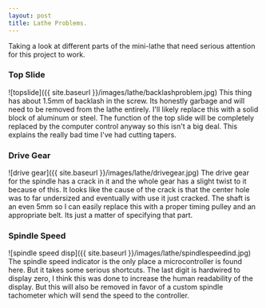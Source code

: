 ```yaml
---
layout: post
title: Lathe Problems. 
---
```


Taking a look at different parts of the mini-lathe that need serious attention for this project to work. 

### Top Slide

![topslide]({{ site.baseurl }}/images/lathe/backlashproblem.jpg)
This thing has about 1.5mm of backlash in the screw. Its honestly garbage and will need to be removed from the lathe entirely. I'll likely replace this with a solid block of aluminum or steel. The function of the top slide will be completely replaced by the computer control anyway so this isn't a big deal. This explains the really bad time I've had cutting tapers.

### Drive Gear

![drive gear]({{ site.baseurl }}/images/lathe/drivegear.jpg)
The drive gear for the spindle has a crack in it and the whole gear has a slight twist to it because of this. It looks like the cause of the crack is that the center hole was to far undersized and eventually with use it just cracked. The shaft is an even 5mm so I can easily replace this with a proper timing pulley and an appropriate belt. Its just a matter of specifying that part. 

### Spindle Speed

![spindle speed disp]({{ site.baseurl }}/images/lathe/spindlespeedind.jpg)
The spindle speed indicator is the only place a microcontroller is found here. But it takes some serious shortcuts. The last digit is hardwired to display zero, I think this was done to increase the human readability of the display. But this will also be removed in favor of a custom spindle tachometer which will send the speed to the controller. 